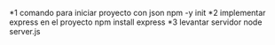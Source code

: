 
*1 comando para iniciar proyecto con json
npm -y init 
*2 implementar express en el proyecto
npm install express
*3 levantar servidor
node server.js
